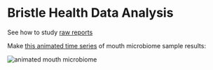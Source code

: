# Bristle Health Data Analysis

See how to study [raw reports](https://github.com/Neodotlife/bristlehealth/blob/main/readBristleHealth.md)

Make [this animated time series](./animate16sMouth.R) of mouth microbiome sample results:

![animated mouth microbiome](./mouth16sAll.gif)
